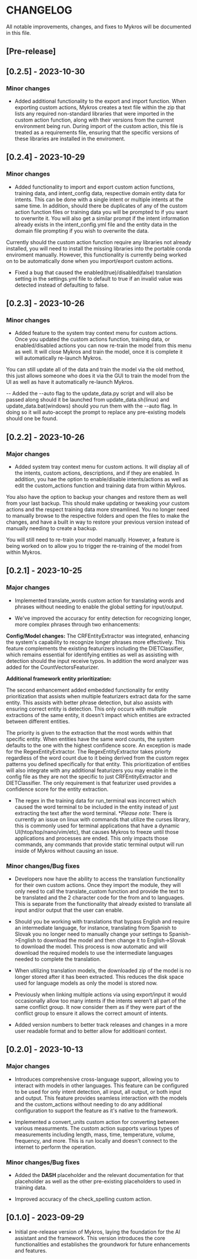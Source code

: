 # CHANGELOG

All notable improvements, changes, and fixes to Mykros will be documented in this file.

## [Pre-release]

## [0.2.5] - 2023-10-30
### Minor changes

- Added additional functionality to the export and import function. When exporting custom actions, Mykros creates a text file within the zip that lists any required non-standard libraries that were imported in the custom action function, along with their versions from the current environment being run. During import of the custom action, this file is treated as a requirements file, ensuring that the specific versions of these libraries are installed in the enviroment.

## [0.2.4] - 2023-10-29
### Minor changes

- Added functionality to import and export custom action functions, training data, and intent_config data, respective domain entity data for intents. This can be done with a single intent or multiple intents at the same time. In addition, should there be duplicates of any of the custom action function files or training data you will be prompted to if you want to overwrite it. You will also get a similar prompt if the intent information already exists in the intent_config.yml file and the entity data in the domain file prompting if you wish to overwrite the data.

Currently should the custom action function require any libraries not already installed, you will need to install the missing libraries into the portable conda enviroment manually. However, this functionality is currently being worked on to be automatically done when you import/export custom actions.

- Fixed a bug that caused the enabled(true)/disabled(false) translation setting in the settings.yml file to default to true if an invalid value was detected instead of defaulting to false.

## [0.2.3] - 2023-10-26
### Minor changes

- Added feature to the system tray context menu for custom actions. Once you updated the custom actions function, training data, or enabled/disabled actions you can now re-train the model from this menu as well. It will close Mykros and train the model, once it is complete it will automatically re-launch Mykros.

You can still update all of the data and train the model via the old method, this just allows someone who does it via the GUI to train the model from the UI as well as have it automatically re-launch Mykros.

-- Added the --auto flag to the update_data.py script and will also be passed along should it be launched from update_data.sh(linux) and update_data.bat(windows) should you run them with the --auto flag. In doing so it will auto-accept the prompt to replace any pre-existing models should one be found. 

## [0.2.2] - 2023-10-26
### Major changes

- Added system tray context menu for custom actions. It will display all of the intents, custom actions, descriptions, and if they are enabled. In addition, you hae the option to enable/disable intents/actions as well as edit the custom_actions function and training data from within Mykros. 

You also have the option to backup your changes and restore them as well from your last backup. This should make updating or tweaking your custom actions and the respect training data more streamlined. You no longer need to manually browse to the respective folders and open the files to make the changes, and have a built in way to restore your previous version instead of manually needing to create a backup.

You will still need to re-train your model manually. However, a feature is being worked on to allow you to trigger the re-training of the model from within Mykros. 

## [0.2.1] - 2023-10-25
### Major changes

- Implemented translate_words custom action for translating words and phrases without needing to enable the global setting for input/output.

- We've improved the accuracy for entity detection for recognizing longer, more complex phrases through two enhancements:

**Config/Model changes:** The CRFEntityExtractor was integrated, enhancing the system's capability to recognize longer phrases more effectively. This feature complements the existing featurizers including the DIETClassifier, which remains essential for identifying entities as well as assisting with detection should the input receive typos. In addition the word analyzer was added for the CountVectorsFeaturizer.

**Additional framework entity prioritization:**

The second enhancement added embedded functionality for entity prioritization that assists when multiple featurizers extract data for the same entity. This assists with better phrase detection, but also assists with ensuring correct entity is detection. This only occurs with multiple extractions of the same entity, it doesn't impact which entities are extracted between different entities.

The priority is given to the extraction that the most words within that specific entity. When entities have the same word counts, the system defaults to the one with the highest confidence score. An exception is made for the RegexEntityExtractor. The RegexEntityExtractor takes priorty regardless of the word count due to it being derived from the custom regex patterns you defined specifically for that entity. This prioritization of entities will also integrate with any additional featurizers you may enable in the config file as they are not the specific to just CRFEntityExtractor and DIETClassifier. The only requirement is that featurizer used provides a confidence score for the entity extraction.

- The regex in the training data for run_terminal was incorrect which caused the word terminal to be included in the entity instead of just extracting the text after the word terminal. **Please note*: There is currently an issue on linux with commands that utilize the curses library, this is commonly used for terminal applications that have a dynamic UI(htop/top/nano/vim/etc), that causes Mykros to freeze until those applications and processes are ended. This only impacts those commands, any commands that provide static terminal output will run inside of Mykros without causing an issue.

### Minor changes/Bug fixes

- Developers now have the ability to access the translation functionality for their own custom actions. Once they import the module, they will only need to call the translate_custom function and provide the text to be translated and the 2 character code for the from and to languages. This is separate from the functionality that already existed to translate all input and/or output that the user can enable.

- Should you be working with translations that bypass English and require an intermediate language, for instance, translating from Spanish to Slovak you no longer need to manually change your settings to Spanish->English to download the model and then change it to English->Slovak to download the model. This process is now automatic and will download the required models to use the intermediate languages needed to complete the translation.

- When utilizing translation models, the downloaded zip of the model is no longer stored after it has been extracted. This reduces the disk space used for language models as only the model is stored now.

- Previously when linking multiple actions via using export/input it would occasionally allow too many intents if the intents weren't all part of the same conflict group. It now consider them as if they were part of the conflict group to ensure it allows the correct amount of intents. 

- Added version numbers to better track releases and changes in a more user readable format and to better allow for additioanl context.
 

## [0.2.0] - 2023-10-13

### Major changes

- Introduces comprehensive cross-language support, allowing you to interact with models in other languages. This feature can be configured to be used for only intent detection, all input, all output, or both input and output. This feature provides seamless interaction with the models and the custom_actions without needing to do any additional configuration to support the feature as it's native to the framework. 

- Implemented a convert_units custom action for converting between various measurments. The custom action supports various types of measurements including length, mass, time, temperature, volume, frequency, and more. This is run locally and doesn't connect to the internet to perform the operation.

### Minor changes/Bug fixes

- Added the __DASH__ placeholder and the relevant documentation for that placeholder as well as the other pre-existing placeholders to used in training data.

- Improved accuracy of the check_spelling custom action.

## [0.1.0] - 2023-09-29
- Initial pre-release version of Mykros, laying the foundation for the AI assistant and the framework. This version introduces the core functionalities and establishes the groundwork for future enhancements and features.